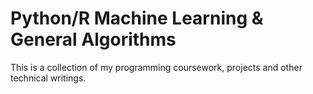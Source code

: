 # Python/R Machine Learning & General Algorithms

This is a collection of my programming coursework, projects and other technical writings. 


